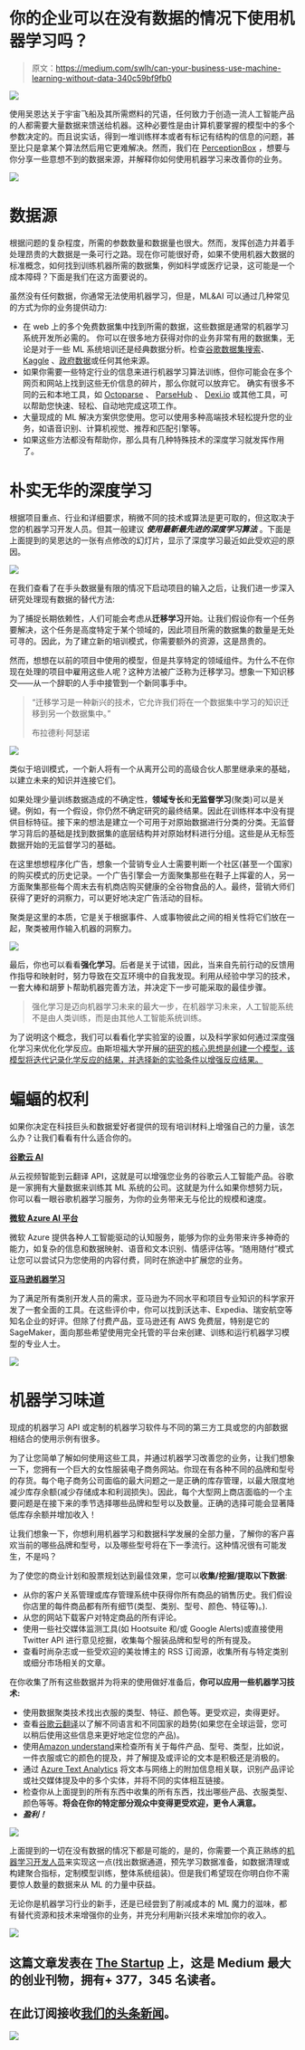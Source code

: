 # 你的企业可以在没有数据的情况下使用机器学习吗？

> 原文：<https://medium.com/swlh/can-your-business-use-machine-learning-without-data-340c59bf9fb0>

![](img/3c5e5f7c252e042831c79c3338d3ff28.png)

使用吴恩达关于宇宙飞船及其所需燃料的咒语，任何致力于创造一流人工智能产品的人都需要大量数据来馈送给机器。这种必要性是由计算机要掌握的模型中的多个参数决定的。而且说实话，得到一堆训练样本或者有标记有结构的信息的问题，甚至比只是拿某个算法然后用它更难解决。然而，我们在 [PerceptionBox](https://perceptionbox.io/) ，想要与你分享一些意想不到的数据来源，并解释你如何使用机器学习来改善你的业务。

![](img/837fcd12d68c7e2807e3fddced1955e9.png)

# 数据源

根据问题的复杂程度，所需的参数数量和数据量也很大。然而，发挥创造力并着手处理昂贵的大数据是一条可行之路。现在你可能很好奇，如果不使用机器大数据的标准概念，如何找到训练机器所需的数据集，例如科学或医疗记录，这可能是一个成本障碍？下面是我们在这方面要说的。

虽然没有任何数据，你通常无法使用机器学习，但是，ML&AI 可以通过几种常见的方式为你的业务提供动力:

*   在 web 上的多个免费数据集中找到所需的数据，这些数据是通常的机器学习系统开发所必需的。
    你可以在很多地方获得对你的业务非常有用的数据集，无论是对于一些 ML 系统培训还是经典数据分析。检查[谷歌数据集搜索](https://toolbox.google.com/datasetsearch)、 [Kaggle](https://www.kaggle.com/datasets) 、[政府数据](https://catalog.data.gov/dataset)或任何其他来源。
*   如果你需要一些特定行业的信息来进行机器学习算法训练，但你可能会在多个网页和网站上找到这些无价信息的碎片，那么你就可以放弃它。
    确实有很多不同的云和本地工具，如 [Octoparse](https://www.octoparse.com/) 、 [ParseHub](https://parsehub.com/) 、 [Dexi.io](https://dexi.io/) 或其他工具，可以帮助您快速、轻松、自动地完成这项工作。
*   大量现成的 ML 解决方案供您使用。您可以使用多种高端技术轻松提升您的业务，如语音识别、计算机视觉、推荐和匹配引擎等。
*   如果这些方法都没有帮助你，那么具有几种特殊技术的深度学习就发挥作用了。

# 朴实无华的深度学习

根据项目重点、行业和详细要求，稍微不同的技术或算法是更可取的，但这取决于您的机器学习开发人员。但其一般建议 ***使用最新最先进的深度学习算法*** 。下面是上面提到的吴恩达的一张有点修改的幻灯片，显示了深度学习最近如此受欢迎的原因。

![](img/39fe374f55769f13dc64d2edc9a8300b.png)

在我们查看了在手头数据量有限的情况下启动项目的输入之后，让我们进一步深入研究处理现有数据的替代方法:

为了捕捉长期依赖性，人们可能会考虑从**迁移学习**开始。让我们假设你有一个任务要解决，这个任务是高度特定于某个领域的，因此项目所需的数据集的数量是无处可寻的。因此，为了建立新的培训模式，你需要额外的资源，这是昂贵的。

然而，想想在以前的项目中使用的模型，但是共享特定的领域组件。为什么不在你现在处理的项目中雇用这些人呢？这种方法被广泛称为迁移学习。想象一下知识移交——从一个辞职的人手中接管到一个新同事手中。

> “迁移学习是一种新兴的技术，它允许我们将在一个数据集中学习的知识迁移到另一个数据集中。”
> 
> 布拉德利·阿瑟诺

![](img/f44c5224c213febde1ccb3193a7c1f97.png)

类似于培训模式，一个新人将有一个从离开公司的高级合伙人那里继承来的基础，以建立未来的知识并连接它们。

如果处理少量训练数据造成的不确定性，**领域专长**和**无监督学习**(聚类)可以是关键。例如，有一个假设，你仍然不确定研究的最终结果。因此在训练样本中没有提供目标特征。接下来的想法是建立一个可用于对原始数据进行分类的分类。无监督学习背后的基础是找到数据集的底层结构并对原始材料进行分组。这些是从无标签数据开始的无监督学习的基础。

在这里想想程序化广告，想象一个营销专业人士需要判断一个社区(甚至一个国家)的购买模式的历史记录。一个广告引擎会一方面聚集那些在鞋子上挥霍的人，另一方面聚集那些每个周末去有机商店购买健康的全谷物食品的人。最终，营销大师们获得了更好的洞察力，可以更好地决定广告活动的目标。

聚类是这里的本质，它是关于根据事件、人或事物彼此之间的相关性将它们放在一起，聚类被用作输入机器的洞察力。

![](img/0c2934dac9a5670460b151b9aaba0ce6.png)

最后，你也可以看看**强化学习**。后者是关于试错，因此，当来自先前行动的反馈用作指导和映射时，努力导致在交互环境中的自我发现。利用从经验中学习的技术，一套大棒和胡萝卜帮助机器完善方法，并决定下一步可能采取的最佳步骤。

> 强化学习是迈向机器学习未来的最大一步，在机器学习未来，人工智能系统不是由人类训练，而是由其他人工智能系统训练。

为了说明这个概念，我们可以看看化学实验室的设置，以及科学家如何通过深度强化学习来优化化学反应。由斯坦福大学开展的[研究的核心思想是创建一个模型，该模型将迭代记录化学反应的结果，并选择新的实验条件以增强反应结果。](https://pubs.acs.org/doi/full/10.1021/acscentsci.7b00492)

# 蝙蝠的权利

如果你决定在科技巨头和数据爱好者提供的现有培训材料上增强自己的力量，该怎么办？让我们看看有什么适合你的。

[**谷歌云 AI**](https://cloud.google.com/products/ai/)

从云视频智能到云翻译 API，这就是可以增强您业务的谷歌云人工智能产品。谷歌是一家拥有大量数据来训练其 ML 系统的公司。这就是为什么如果你想努力玩，你可以看一眼谷歌机器学习服务，为你的业务带来无与伦比的规模和速度。

[**微软 Azure AI 平台**](https://azure.microsoft.com/en-us/overview/ai-platform/)

微软 Azure 提供各种人工智能驱动的认知服务，能够为你的业务带来许多神奇的能力，如复杂的信息和数据映射、语音和文本识别、情感评估等。“随用随付”模式让您可以尝试只为您使用的内容付费，同时在旅途中扩展您的业务。

[**亚马逊机器学习**](https://aws.amazon.com/free/?nc2=h_ql_pr&awsf.Free%20Tier%20Types=productcategories%23ai)

为了满足所有类别开发人员的需求，亚马逊为不同水平和项目专业知识的科学家开发了一套全面的工具。在这些评价中，你可以找到沃达丰、Expedia、瑞安航空等知名企业的好评。但除了付费产品，亚马逊还有 AWS 免费层，特别是它的 SageMaker，面向那些希望使用完全托管的平台来创建、训练和运行机器学习模型的专业人士。

![](img/e51f988ea4e76c699ff26a03cdb73cb9.png)

# 机器学习味道

现成的机器学习 API 或定制的机器学习软件与不同的第三方工具或您的内部数据相结合的使用示例有很多。

为了让您简单了解如何使用这些工具，并通过机器学习改善您的业务，让我们想象一下，您拥有一个巨大的女性服装电子商务网站。你现在有各种不同的品牌和型号的存货。每个电子商务公司面临的最大问题之一是正确的库存管理，以最大限度地减少库存余额(减少存储成本和利润损失)。因此，每个大型网上商店面临的一个主要问题是在接下来的季节选择哪些品牌和型号以及数量。正确的选择可能会显著降低库存余额并增加收入！

让我们想象一下，你想利用机器学习和数据科学发展的全部力量，了解你的客户喜欢当前的哪些品牌和型号，以及哪些型号将在下一季流行。这种情况很有可能发生，不是吗？

为了使您的商业计划和股票规划达到最佳效果，您可以**收集/挖掘/提取以下数据**:

*   从你的客户关系管理或库存管理系统中获得你所有商品的销售历史。我们假设你店里的每件商品都有所有细节(类型、类别、型号、颜色、特征等)。).
*   从您的网站下载客户对特定商品的所有评论。
*   使用一些社交媒体监测工具(如 Hootsuite 和/或 Google Alerts)或直接使用 Twitter API 进行意见挖掘，收集每个服装品牌和型号的所有提及。
*   查看时尚杂志或一些受欢迎的美妆博主的 RSS 订阅源，收集所有与特定类别或细分市场相关的文章。

在你收集了所有这些数据并为将来的使用做好准备后，**你可以应用一些机器学习技术:**

*   使用数据聚类技术找出衣服的类型、特征、颜色等。更受欢迎，卖得更好。
*   查看[谷歌云翻译](https://cloud.google.com/translate/)以了解不同语言和不同国家的趋势(如果您在全球运营，您可以稍后使用这些信息来更好地定位您的产品)。
*   使用[Amazon understand](https://aws.amazon.com/comprehend/)来检查所有关于每件产品、型号、类型，比如说，一件衣服或它的颜色的提及，并了解提及或评论的文本是积极还是消极的。
*   通过 [Azure Text Analytics](https://azure.microsoft.com/en-us/services/cognitive-services/text-analytics/) 将文本与网络上的附加信息相关联，识别产品评论或社交媒体提及中的多个实体，并将不同的实体相互链接。
*   检查你从上面提到的所有东西中收集的所有东西，找出哪些产品、衣服类型、颜色等等。**将会在你的特定部分观众中变得更受欢迎，更令人满意。**
*   ***盈利！***

![](img/7969cbf8b043d0f58ed600f940bf6a00.png)

上面提到的一切在没有数据的情况下都是可能的，是的，你需要一个真正熟练的[机器学习开发人员](https://perceptionbox.io/ai-machine-learning-development)来实现这一点(找出数据通道，预先学习数据准备，如数据清理或构建聚合指标，定制模型训练，整体系统组装)。但是我们希望现在你明白你不需要惊人数量的数据来从 ML 的力量中获益。

无论你是机器学习行业的新手，还是已经尝到了削减成本的 ML 魔力的滋味，都有替代资源和技术来增强你的业务，并充分利用新兴技术来增加你的收入。

[![](img/308a8d84fb9b2fab43d66c117fcc4bb4.png)](https://medium.com/swlh)

## 这篇文章发表在 [The Startup](https://medium.com/swlh) 上，这是 Medium 最大的创业刊物，拥有+ 377，345 名读者。

## 在此订阅接收[我们的头条新闻](http://growthsupply.com/the-startup-newsletter/)。

[![](img/b0164736ea17a63403e660de5dedf91a.png)](https://medium.com/swlh)